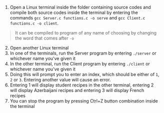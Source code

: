 1. Open a Linux terminal inside the folder containing source codes and compile both source codes inside the terminal by entering the commands `gcc Server.c functions.c -o serve` and `gcc Client.c functions.c -o client`.
>It can be compiled to program of any name of choosing by changing the word that comes after `-o`
2. Open another Linux terminal
3. In one of the terminals, run the Server program by entering `./server` or whichever name you've given it
4. In the other terminal, run the Client program by entering `./client` or whichever name you've given it
5. Doing this will prompt you to enter an index, which should be either of `1`, `2` or `3`. Entering another value will cause an error.
6. Entering 1 will display student recipes in the other terminal, entering 2 will display Azerbaijani recipes and entering 3 will display French recipes
7. You can stop the program by pressing Ctrl+Z button combination inside the terminal 
